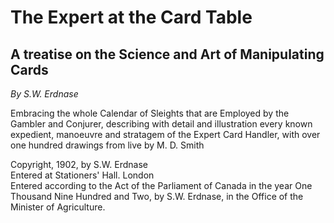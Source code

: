 # The Expert at the Card Table

## A treatise on the Science and Art of Manipulating Cards

_By S.W. Erdnase_

Embracing the whole Calendar of Sleights that are Employed by the Gambler and Conjurer, describing with detail and illustration every known expedient, manoeuvre and stratagem of the Expert Card Handler, with over one hundred drawings from live by M. D. Smith

Copyright, 1902, by S.W. Erdnase  
Entered at Stationers' Hall. London  
Entered according to the Act of the Parliament of Canada in the year One Thousand Nine Hundred and Two, by S.W. Erdnase, in the Office of the Minister of Agriculture.  
  
  


